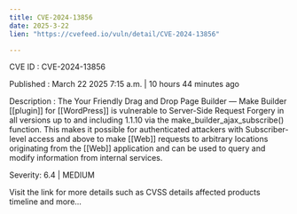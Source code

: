 ```yaml
---
title: CVE-2024-13856
date: 2025-3-22
lien: "https://cvefeed.io/vuln/detail/CVE-2024-13856"

---
```


CVE ID : CVE-2024-13856

Published :  March 22
2025
7:15 a.m. | 10 hours
44 minutes ago

Description : The Your Friendly Drag and Drop Page Builder — Make Builder [[plugin]] for  [[WordPress]] is vulnerable to Server-Side Request Forgery in all versions up to
and including
1.1.10 via the make_builder_ajax_subscribe() function. This makes it possible for authenticated attackers
with Subscriber-level access and above
to make [[Web]] requests to arbitrary locations originating from the [[Web]] application and can be used to query and modify information from internal services.

Severity: 6.4 | MEDIUM

Visit the link for more details
such as CVSS details
affected products
timeline
and more...
